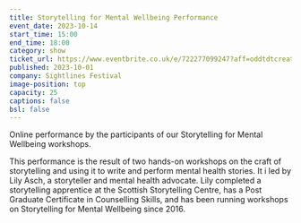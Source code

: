 ```yaml
---
title: Storytelling for Mental Wellbeing Performance
event_date: 2023-10-14
start_time: 15:00
end_time: 18:00
category: show
ticket_url: https://www.eventbrite.co.uk/e/722277099247?aff=oddtdtcreator
published: 2023-10-01
company: Sightlines Festival
image-position: top
capacity: 25
captions: false
bsl: false
---
```

Online performance by the participants of our Storytelling for Mental Wellbeing workshops.

This performance is the result of two hands-on workshops on the craft of storytelling and using it to write and perform mental health stories. It i led by Lily Asch, a storyteller and mental health advocate. Lily completed a storytelling apprentice at the Scottish Storytelling Centre, has a Post Graduate Certificate in Counselling Skills, and has been running workshops on Storytelling for Mental Wellbeing since 2016.